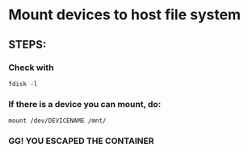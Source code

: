 # Mount devices to host file system

## STEPS:

### Check with 

    fdisk -l

### If there is a device you can mount, do: 

    mount /dev/DEVICENAME /mnt/

### GG! YOU ESCAPED THE CONTAINER
